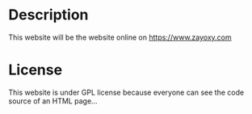 # Description

This website will be the website online on https://www.zayoxy.com

# License

This website is under GPL license because everyone can see the code source of an HTML page...
